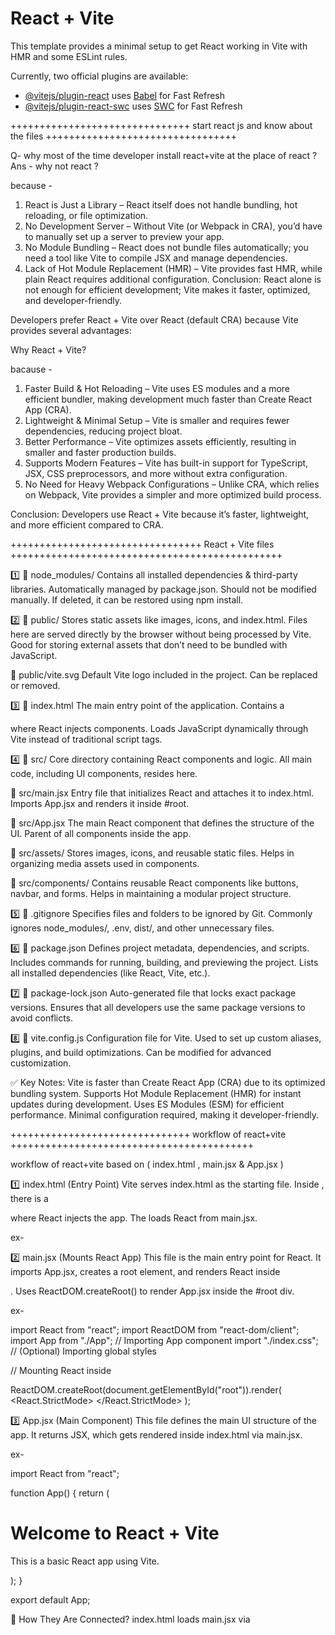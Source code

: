 # React + Vite

This template provides a minimal setup to get React working in Vite with HMR and some ESLint rules.

Currently, two official plugins are available:

- [@vitejs/plugin-react](https://github.com/vitejs/vite-plugin-react/blob/main/packages/plugin-react/README.md) uses [Babel](https://babeljs.io/) for Fast Refresh
- [@vitejs/plugin-react-swc](https://github.com/vitejs/vite-plugin-react-swc) uses [SWC](https://swc.rs/) for Fast Refresh


+++++++++++++++++++++++++++++++ start react js and know about the files +++++++++++++++++++++++++++++++++

Q- why most of the time developer install react+vite at the place of react ?
Ans - why not react ? 

because -

1. React is Just a Library – React itself does not handle bundling, hot reloading, or file optimization.
2. No Development Server – Without Vite (or Webpack in CRA), you’d have to manually set up a server to preview your app.
3. No Module Bundling – React does not bundle files automatically; you need a tool like Vite to compile JSX and manage dependencies.
4. Lack of Hot Module Replacement (HMR) – Vite provides fast HMR, while plain React requires additional configuration.
Conclusion: React alone is not enough for efficient development; Vite makes it faster, optimized, and developer-friendly. 


Developers prefer React + Vite over React (default CRA) because Vite provides several advantages:

Why React + Vite?

bacause -

1. Faster Build & Hot Reloading – Vite uses ES modules and a more efficient bundler, making development much faster than Create React App (CRA).
2. Lightweight & Minimal Setup – Vite is smaller and requires fewer dependencies, reducing project bloat.
3. Better Performance – Vite optimizes assets efficiently, resulting in smaller and faster production builds.
4. Supports Modern Features – Vite has built-in support for TypeScript, JSX, CSS preprocessors, and more without extra configuration.
5. No Need for Heavy Webpack Configurations – Unlike CRA, which relies on Webpack, Vite provides a simpler and more optimized build process.

Conclusion: Developers use React + Vite because it’s faster, lightweight, and more efficient compared to CRA. 




+++++++++++++++++++++++++++++++++ React + Vite files +++++++++++++++++++++++++++++++++++++++++++++++

1️⃣ 📁 node_modules/
Contains all installed dependencies & third-party libraries.
Automatically managed by package.json.
Should not be modified manually.
If deleted, it can be restored using npm install.

2️⃣ 📁 public/
Stores static assets like images, icons, and index.html.
Files here are served directly by the browser without being processed by Vite.
Good for storing external assets that don’t need to be bundled with JavaScript.

📄 public/vite.svg
Default Vite logo included in the project.
Can be replaced or removed.

3️⃣ 📄 index.html
The main entry point of the application.
Contains a <div id="root"></div> where React injects components.
Loads JavaScript dynamically through Vite instead of traditional script tags.

4️⃣ 📁 src/
Core directory containing React components and logic.
All main code, including UI components, resides here.

📄 src/main.jsx
Entry file that initializes React and attaches it to index.html.
Imports App.jsx and renders it inside #root.

📄 src/App.jsx
The main React component that defines the structure of the UI.
Parent of all components inside the app.

📁 src/assets/
Stores images, icons, and reusable static files.
Helps in organizing media assets used in components.

📁 src/components/
Contains reusable React components like buttons, navbar, and forms.
Helps in maintaining a modular project structure.

5️⃣ 📄 .gitignore
Specifies files and folders to be ignored by Git.
Commonly ignores node_modules/, .env, dist/, and other unnecessary files.

6️⃣ 📄 package.json
Defines project metadata, dependencies, and scripts.
Includes commands for running, building, and previewing the project.
Lists all installed dependencies (like React, Vite, etc.).

7️⃣ 📄 package-lock.json
Auto-generated file that locks exact package versions.
Ensures that all developers use the same package versions to avoid conflicts.

8️⃣ 📄 vite.config.js
Configuration file for Vite.
Used to set up custom aliases, plugins, and build optimizations.
Can be modified for advanced customization.

✅ Key Notes:
Vite is faster than Create React App (CRA) due to its optimized bundling system.
Supports Hot Module Replacement (HMR) for instant updates during development.
Uses ES Modules (ESM) for efficient performance.
Minimal configuration required, making it developer-friendly.


+++++++++++++++++++++++++++++++ workflow of react+vite ++++++++++++++++++++++++++++++++++++++++++


workflow of react+vite based on ( index.html , main.jsx & App.jsx )

1️⃣ index.html (Entry Point)
Vite serves index.html as the starting file.
Inside <body>, there is a <div id="root"></div> where React injects the app.
The <script type="module" src="/src/main.jsx"></script> loads React from main.jsx.

ex-

<!DOCTYPE html>
<html lang="en">
<head>
    <meta charset="UTF-8">
    <meta name="viewport" content="width=device-width, initial-scale=1.0">
    <title>React + Vite App</title>
</head>
<body>
    <div id="root"></div>  <!-- React App Renders Here -->
    <script type="module" src="/src/main.jsx"></script>
</body>
</html>


2️⃣ main.jsx (Mounts React App)
This file is the main entry point for React.
It imports App.jsx, creates a root element, and renders React inside <div id="root">.
Uses ReactDOM.createRoot() to render App.jsx inside the #root div.

ex-

import React from "react";
import ReactDOM from "react-dom/client";
import App from "./App";  // Importing App component
import "./index.css";  // (Optional) Importing global styles

// Mounting React inside <div id="root">
ReactDOM.createRoot(document.getElementById("root")).render(
    <React.StrictMode>
        <App />
    </React.StrictMode>
);


3️⃣ App.jsx (Main Component)
This file defines the main UI structure of the app.
It returns JSX, which gets rendered inside index.html via main.jsx.

ex-

import React from "react";

function App() {
    return (
        <div>
            <h1>Welcome to React + Vite </h1>
            <p>This is a basic React app using Vite.</p>
        </div>
    );
}

export default App;


🔗 How They Are Connected?
index.html loads main.jsx via <script type="module">.
main.jsx initializes React and mounts the App.jsx component inside <div id="root">.
App.jsx defines the UI, and React renders it inside the index.html file.

Conclusion: index.html (loads the app) → main.jsx (mounts React and loads App.jsx) → App.jsx (defines UI content) 


******************************* imp **********************************

🔹 What is a Fragment?

A Fragment (<Fragment> or <> shorthand) is a special wrapper in React that allows grouping multiple elements without adding extra nodes to the DOM.

🔹 When to Use Fragments?
✅ When a component returns multiple elements but you don’t want extra <div> wrappers.
✅ When rendering lists inside .map() to keep the structure clean.
✅ When working with table rows (<tr> and <td>) that require a single parent element.


✅ Key Takeaways for Interviews
Fragments prevent unnecessary <div> wrappers in React components.
They help keep the DOM clean and improve performance.
Use <Fragment> or shorthand <>...</> when returning multiple elements.
Ideal for list rendering and avoiding styling/layout issues.

exp :- 
return (
    <>
    ...........
    ...........
    ...........
    </>
)

note : React component names must start with a capital letter. It is not optional but a requirement for functional components in React.

exp:- 
function MyComponent() {
  return <h1>Hello, React!</h1>;
}
export default MyComponent;

🔹 Key Takeaways for Interviews
React requires component names to start with a capital letter for differentiation from HTML elements.
Lowercase names are treated as built-in HTML tags, which can cause rendering issues.
Always follow the PascalCase convention (e.g., MyComponent, UserProfile).
